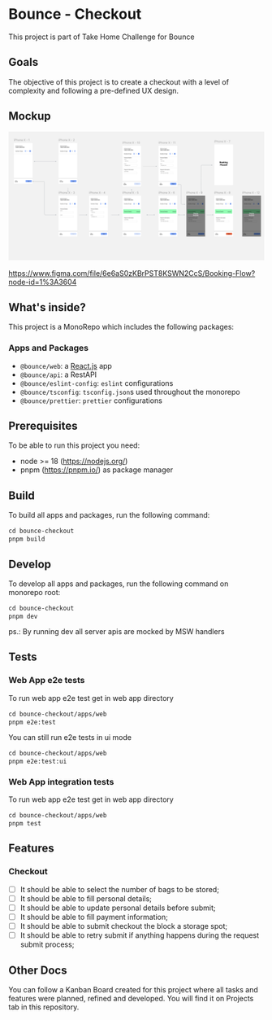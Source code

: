 # Bounce - Checkout

This project is part of Take Home Challenge for Bounce

## Goals

The objective of this project is to create a checkout with a level of complexity and following a pre-defined UX design.

## Mockup

![alt text](image.png)

https://www.figma.com/file/6e6aS0zKBrPST8KSWN2CcS/Booking-Flow?node-id=1%3A3604

## What's inside?

This project is a MonoRepo which includes the following packages:

### Apps and Packages

- `@bounce/web`: a [React.js](https://nextjs.org/) app
- `@bounce/api`: a RestAPI
- `@bounce/eslint-config`: `eslint` configurations
- `@bounce/tsconfig`: `tsconfig.json`s used throughout the monorepo
- `@bounce/prettier`: `prettier` configurations

## Prerequisites

To be able to run this project you need:
- node >= 18 (https://nodejs.org/)
- pnpm (https://pnpm.io/) as package manager

## Build

To build all apps and packages, run the following command:

```
cd bounce-checkout
pnpm build
```

## Develop

To develop all apps and packages, run the following command on monorepo root:

```
cd bounce-checkout
pnpm dev
```

ps.: By running dev all server apis are mocked by MSW handlers

## Tests

### Web App e2e tests

To run web app e2e test get in web app directory

```
cd bounce-checkout/apps/web
pnpm e2e:test
```

You can still run e2e tests in ui mode

```
cd bounce-checkout/apps/web
pnpm e2e:test:ui
```

### Web App integration tests

To run web app e2e test get in web app directory

```
cd bounce-checkout/apps/web
pnpm test
```

## Features

### Checkout

- [ ] It should be able to select the number of bags to be stored;
- [ ] It should be able to fill personal details;
- [ ] It should be able to update personal details before submit;
- [ ] It should be able to fill payment information;
- [ ] It should be able to submit checkout the block a storage spot;
- [ ] It should be able to retry submit if anything happens during the request submit process;

## Other Docs

You can follow a Kanban Board created for this project where all tasks and features were planned, refined and developed.
You will find it on Projects tab in this repository.

